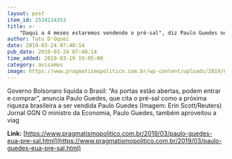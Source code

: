 ```yaml
---
layout: post
item_id: 2534114353
title: >-
    "Daqui a 4 meses estaremos vendendo o pré-sal", diz Paulo Guedes nos EUA
author: Tatu D'Oquei
date: 2019-03-24 07:40:14
pub_date: 2019-03-24 07:40:14
time_added: 2019-03-19 19:05:00
category: avisamos
image: https://www.pragmatismopolitico.com.br/wp-content/uploads/2019/03/paulo-guedes.jpg
---
```


Governo Bolsonaro liquida o Brasil: “As portas estão abertas, podem entrar e comprar”, anuncia Paulo Guedes, que cita o pré-sal como a próxima riqueza brasileira a ser vendida Paulo Guedes (Imagem: Erin Scott/Reuters) Jornal GGN O ministro da Economia, Paulo Guedes, também aproveitou a viag

**Link:** [https://www.pragmatismopolitico.com.br/2019/03/paulo-guedes-eua-pre-sal.html](https://www.pragmatismopolitico.com.br/2019/03/paulo-guedes-eua-pre-sal.html)

